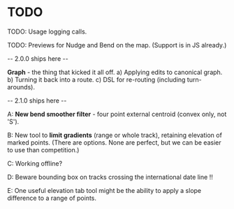 

# TODO

TODO: Usage logging calls.

TODO: Previews for Nudge and Bend on the map. (Support is in JS already.)

-- 2.0.0 ships here --

**Graph** - the thing that kicked it all off. 
a) Applying edits to canonical graph.
b) Turning it back into a route.
c) DSL for re-routing (including turn-arounds).

-- 2.1.0 ships here --

A: **New bend smoother filter** - four point external centroid (convex only, not 'S').

B: New tool to **limit gradients** (range or whole track), retaining elevation of marked points.
(There are options. None are perfect, but we can be easier to use than competition.)

C: Working offline?

D: Beware bounding box on tracks crossing the international date line !!

E: One useful elevation tab tool might be the ability to apply a slope difference to a range of points.
